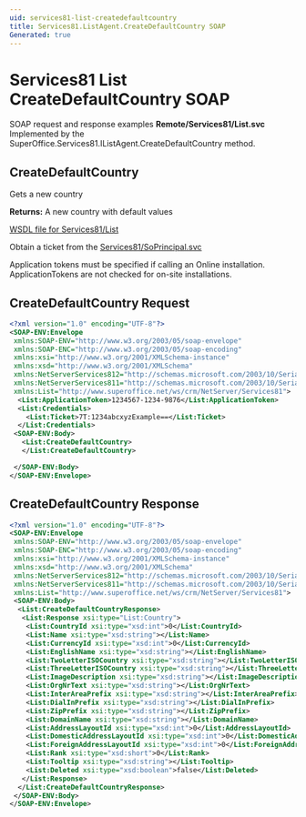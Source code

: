 ```yaml
---
uid: services81-list-createdefaultcountry
title: Services81.ListAgent.CreateDefaultCountry SOAP
Generated: true
---
```


# Services81 List CreateDefaultCountry SOAP

SOAP request and response examples **Remote/Services81/List.svc**
Implemented by the <see cref="M:SuperOffice.Services81.IListAgent.CreateDefaultCountry">SuperOffice.Services81.IListAgent.CreateDefaultCountry</see> method.

## CreateDefaultCountry

Gets a new country


**Returns:** A new country with default values


[WSDL file for Services81/List](../Services81-List.md)

Obtain a ticket from the [Services81/SoPrincipal.svc](../SoPrincipal/index.md)

Application tokens must be specified if calling an Online installation. ApplicationTokens are not checked for on-site installations.

## CreateDefaultCountry Request

```xml
<?xml version="1.0" encoding="UTF-8"?>
<SOAP-ENV:Envelope
 xmlns:SOAP-ENV="http://www.w3.org/2003/05/soap-envelope"
 xmlns:SOAP-ENC="http://www.w3.org/2003/05/soap-encoding"
 xmlns:xsi="http://www.w3.org/2001/XMLSchema-instance"
 xmlns:xsd="http://www.w3.org/2001/XMLSchema"
 xmlns:NetServerServices812="http://schemas.microsoft.com/2003/10/Serialization/Arrays"
 xmlns:NetServerServices811="http://schemas.microsoft.com/2003/10/Serialization/"
 xmlns:List="http://www.superoffice.net/ws/crm/NetServer/Services81">
  <List:ApplicationToken>1234567-1234-9876</List:ApplicationToken>
  <List:Credentials>
    <List:Ticket>7T:1234abcxyzExample==</List:Ticket>
  </List:Credentials>
 <SOAP-ENV:Body>
   <List:CreateDefaultCountry>
   </List:CreateDefaultCountry>

 </SOAP-ENV:Body>
</SOAP-ENV:Envelope>

```


## CreateDefaultCountry Response

```xml
<?xml version="1.0" encoding="UTF-8"?>
<SOAP-ENV:Envelope
 xmlns:SOAP-ENV="http://www.w3.org/2003/05/soap-envelope"
 xmlns:SOAP-ENC="http://www.w3.org/2003/05/soap-encoding"
 xmlns:xsi="http://www.w3.org/2001/XMLSchema-instance"
 xmlns:xsd="http://www.w3.org/2001/XMLSchema"
 xmlns:NetServerServices812="http://schemas.microsoft.com/2003/10/Serialization/Arrays"
 xmlns:NetServerServices811="http://schemas.microsoft.com/2003/10/Serialization/"
 xmlns:List="http://www.superoffice.net/ws/crm/NetServer/Services81">
 <SOAP-ENV:Body>
  <List:CreateDefaultCountryResponse>
   <List:Response xsi:type="List:Country">
    <List:CountryId xsi:type="xsd:int">0</List:CountryId>
    <List:Name xsi:type="xsd:string"></List:Name>
    <List:CurrencyId xsi:type="xsd:int">0</List:CurrencyId>
    <List:EnglishName xsi:type="xsd:string"></List:EnglishName>
    <List:TwoLetterISOCountry xsi:type="xsd:string"></List:TwoLetterISOCountry>
    <List:ThreeLetterISOCountry xsi:type="xsd:string"></List:ThreeLetterISOCountry>
    <List:ImageDescription xsi:type="xsd:string"></List:ImageDescription>
    <List:OrgNrText xsi:type="xsd:string"></List:OrgNrText>
    <List:InterAreaPrefix xsi:type="xsd:string"></List:InterAreaPrefix>
    <List:DialInPrefix xsi:type="xsd:string"></List:DialInPrefix>
    <List:ZipPrefix xsi:type="xsd:string"></List:ZipPrefix>
    <List:DomainName xsi:type="xsd:string"></List:DomainName>
    <List:AddressLayoutId xsi:type="xsd:int">0</List:AddressLayoutId>
    <List:DomesticAddressLayoutId xsi:type="xsd:int">0</List:DomesticAddressLayoutId>
    <List:ForeignAddressLayoutId xsi:type="xsd:int">0</List:ForeignAddressLayoutId>
    <List:Rank xsi:type="xsd:short">0</List:Rank>
    <List:Tooltip xsi:type="xsd:string"></List:Tooltip>
    <List:Deleted xsi:type="xsd:boolean">false</List:Deleted>
   </List:Response>
  </List:CreateDefaultCountryResponse>
 </SOAP-ENV:Body>
</SOAP-ENV:Envelope>

```

